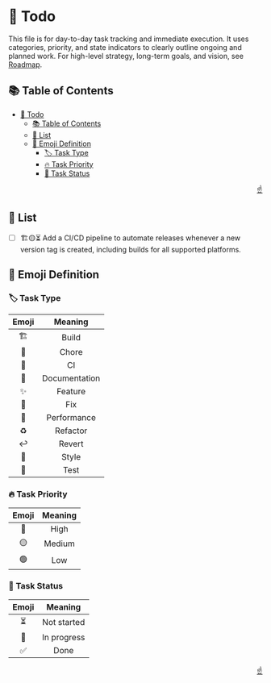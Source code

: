 <!-- markdownlint-disable MD033 MD041 -->

<a id="top"></a>

# 📝 Todo

This file is for day-to-day task tracking and immediate execution. It uses
categories, priority, and state indicators to clearly outline ongoing and
planned work. For high-level strategy, long-term goals, and vision, see
[Roadmap](ROADMAP.md).

## 📚 Table of Contents

- [📝 Todo](#-todo)
  - [📚 Table of Contents](#-table-of-contents)
  - [📝 List](#-list)
  - [📗 Emoji Definition](#-emoji-definition)
    - [🏷️ Task Type](#️-task-type)
    - [🔥 Task Priority](#-task-priority)
    - [📅 Task Status](#-task-status)

<p align="right"><a href="#top">☝️</a></p>

## 📝 List

- [ ] 🏗️🟡⏳ Add a CI/CD pipeline to automate releases whenever a new version
      tag is created, including builds for all supported platforms.

## 📗 Emoji Definition

### 🏷️ Task Type

| **Emoji** |  **Meaning**  |
| :-------: | :-----------: |
|    🏗️     |     Build     |
|    🔧     |     Chore     |
|    👷     |      CI       |
|    📝     | Documentation |
|    ✨     |    Feature    |
|    🐛     |      Fix      |
|    🚀     |  Performance  |
|    ♻️     |   Refactor    |
|    ↩️     |    Revert     |
|    🎨     |     Style     |
|    🧪     |     Test      |

### 🔥 Task Priority

| **Emoji** | **Meaning** |
| :-------: | :---------: |
|    🔴     |    High     |
|    🟡     |   Medium    |
|    🟢     |     Low     |

### 📅 Task Status

| **Emoji** | **Meaning** |
| :-------: | :---------: |
|    ⏳     | Not started |
|    🔄     | In progress |
|    ✅     |    Done     |

<p align="right"><a href="#top">☝️</a></p>
